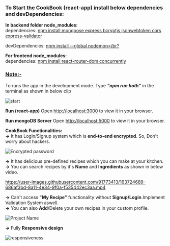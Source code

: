### To Start the CookBook (react-app) install below dependencies and devDependencies:
**In backend folder node_modules:**<br />
dependencies:
<ins>npm install mongoose express bcryptjs jsonwebtoken cors express-validator<br />

devDependencies:
<ins>npm install --global nodemon</br?

**For frontend node_modules:**<br/>
dependencies:
<ins>npm install react-router-dom concurrently<br/>

### <ins>Note:- <br/>
To runs the app in the development mode. Type ***"npm run both"*** in the terminal as shown in below clip <br />
  
  ![start](https://user-images.githubusercontent.com/91773413/163727533-02989943-da78-462f-bb1e-d8994d8f80d2.gif)

  
**Run (react-app)**
Open [http://localhost:3000](http://localhost:3000) to view it in your browser.

**Run mongoDB Server**
Open [http://localhost:5000](http://localhost:5000) to view it in your browser.

**CookBook Functionalities:**<br/>
**->** It has Login/Signup system which is **end-to-end encrypted**. So, Don't worry about hackers.<br />

![Encrypted password](https://user-images.githubusercontent.com/91773413/163726365-c61b3ee8-e9b3-4931-9b25-3527bed5fc82.png)


**->** It has delicious pre-defined recipes which you can make at your kitchen.<br />
**->** You can search recipes by it's **Name** and **Ingredients** as shown in below video.<br />

https://user-images.githubusercontent.com/91773413/163724689-686af3bd-8a11-4e34-9f0a-f535442ec3aa.mp4

**->** Can't access **"My Recipe"** functionality without **Signup/Login**.Implement Validation System aswell.<br />
**->** You can also **Add**/Delete your own recipes in your custom profile.

![Project Name](https://user-images.githubusercontent.com/91773413/163725894-2d404f2c-c8f2-4010-b150-c85b4a7222d1.gif)

**->** Fully **Responsive design**

![responsiveness](https://user-images.githubusercontent.com/91773413/163726151-8278bd93-9aa8-473b-89d8-c32b00bed07f.gif)

